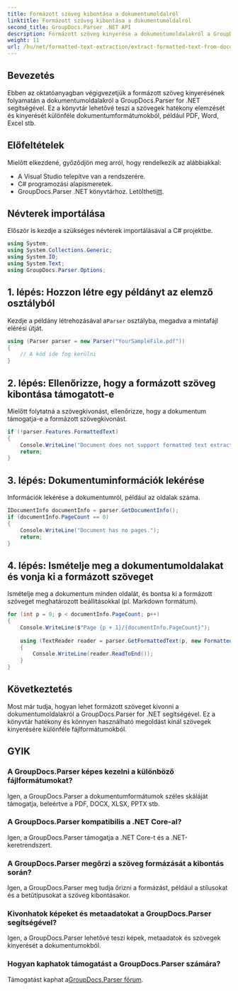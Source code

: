 ```yaml
---
title: Formázott szöveg kibontása a dokumentumoldalról
linktitle: Formázott szöveg kibontása a dokumentumoldalról
second_title: GroupDocs.Parser .NET API
description: Formázott szöveg kinyerése a dokumentumoldalakról a GroupDocs.Parser for .NET segítségével. Hatékony és megbízható szövegkivonási megoldás.
weight: 11
url: /hu/net/formatted-text-extraction/extract-formatted-text-from-document-page/
---
```

## Bevezetés
Ebben az oktatóanyagban végigvezetjük a formázott szöveg kinyerésének folyamatán a dokumentumoldalakról a GroupDocs.Parser for .NET segítségével. Ez a könyvtár lehetővé teszi a szövegek hatékony elemzését és kinyerését különféle dokumentumformátumokból, például PDF, Word, Excel stb.
## Előfeltételek
Mielőtt elkezdené, győződjön meg arról, hogy rendelkezik az alábbiakkal:
- A Visual Studio telepítve van a rendszerére.
- C# programozási alapismeretek.
-  GroupDocs.Parser .NET könyvtárhoz. Letöltheti[itt](https://releases.groupdocs.com/parser/net/).

## Névterek importálása
Először is kezdje a szükséges névterek importálásával a C# projektbe.
```csharp
using System;
using System.Collections.Generic;
using System.IO;
using System.Text;
using GroupDocs.Parser.Options;
```
## 1. lépés: Hozzon létre egy példányt az elemző osztályból
 Kezdje a példány létrehozásával a`Parser` osztályba, megadva a mintafájl elérési útját.
```csharp
using (Parser parser = new Parser("YourSampleFile.pdf"))
{
    // A kód ide fog kerülni
}
```
## 2. lépés: Ellenőrizze, hogy a formázott szöveg kibontása támogatott-e
Mielőtt folytatná a szövegkivonást, ellenőrizze, hogy a dokumentum támogatja-e a formázott szövegkivonást.
```csharp
if (!parser.Features.FormattedText)
{
    Console.WriteLine("Document does not support formatted text extraction.");
    return;
}
```
## 3. lépés: Dokumentuminformációk lekérése
Információk lekérése a dokumentumról, például az oldalak száma.
```csharp
IDocumentInfo documentInfo = parser.GetDocumentInfo();
if (documentInfo.PageCount == 0)
{
    Console.WriteLine("Document has no pages.");
    return;
}
```
## 4. lépés: Ismételje meg a dokumentumoldalakat és vonja ki a formázott szöveget
Ismételje meg a dokumentum minden oldalát, és bontsa ki a formázott szöveget meghatározott beállításokkal (pl. Markdown formátum).
```csharp
for (int p = 0; p < documentInfo.PageCount; p++)
{
    Console.WriteLine($"Page {p + 1}/{documentInfo.PageCount}");
    
    using (TextReader reader = parser.GetFormattedText(p, new FormattedTextOptions(FormattedTextMode.Markdown)))
    {
        Console.WriteLine(reader.ReadToEnd());
    }
}
```

## Következtetés
Most már tudja, hogyan lehet formázott szöveget kivonni a dokumentumoldalakról a GroupDocs.Parser for .NET segítségével. Ez a könyvtár hatékony és könnyen használható megoldást kínál szövegek kinyerésére különféle fájlformátumokból.

## GYIK
### A GroupDocs.Parser képes kezelni a különböző fájlformátumokat?
Igen, a GroupDocs.Parser a dokumentumformátumok széles skáláját támogatja, beleértve a PDF, DOCX, XLSX, PPTX stb.
### A GroupDocs.Parser kompatibilis a .NET Core-al?
Igen, a GroupDocs.Parser támogatja a .NET Core-t és a .NET-keretrendszert.
### A GroupDocs.Parser megőrzi a szöveg formázását a kibontás során?
Igen, a GroupDocs.Parser meg tudja őrizni a formázást, például a stílusokat és a betűtípusokat a szöveg kibontásakor.
### Kivonhatok képeket és metaadatokat a GroupDocs.Parser segítségével?
Igen, a GroupDocs.Parser lehetővé teszi képek, metaadatok és szövegek kinyerését a dokumentumokból.
### Hogyan kaphatok támogatást a GroupDocs.Parser számára?
 Támogatást kaphat a[GroupDocs.Parser fórum](https://forum.groupdocs.com/c/parser/17).